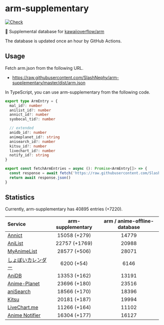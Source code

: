 # arm-supplementary

[![Check](https://github.com/SlashNephy/arm-supplementary/actions/workflows/check-node.yml/badge.svg)](https://github.com/SlashNephy/arm-supplementary/actions/workflows/check-node.yml)

💊 Supplemental database for [kawaiioverflow/arm](https://github.com/kawaiioverflow/arm)

The database is updated once an hour by GitHub Actions.

## Usage

Fetch arm.json from the following URL.

- https://raw.githubusercontent.com/SlashNephy/arm-supplementary/master/dist/arm.json

In TypeScript, you can use arm-supplementary from the following code.

```TypeScript
export type ArmEntry = {
  mal_id?: number
  anilist_id?: number
  annict_id?: number
  syobocal_tid?: number

  // extended
  anidb_id?: number
  animeplanet_id?: string
  anisearch_id?: number
  kitsu_id?: number
  livechart_id?: number
  notify_id?: string
}

export const fetchArmEntries = async (): Promise<ArmEntry[]> => {
  const response = await fetch('https://raw.githubusercontent.com/SlashNephy/arm-supplementary/master/dist/arm.json')
  return await response.json()
}
```

## Statistics

Currently, arm-supplementary has 40895 entries (+7220).

| Service                                     | arm-supplementary | arm / anime-offline-database |
| :------------------------------------------ | :---------------: | :--------------------------: |
| [Annict](https://annict.com)                |   15058 (+279)    |            14779             |
| [AniList](https://anilist.co)               |   22757 (+1769)   |            20988             |
| [MyAnimeList](https://myanimelist.net)      |   28577 (+506)    |            28071             |
| [しょぼいカレンダー](https://cal.syoboi.jp) |    6200 (+54)     |             6146             |
| [AniDB](https://anidb.net)                  |   13353 (+162)    |            13191             |
| [Anime-Planet](https://anime-planet.com)    |   23696 (+180)    |            23516             |
| [aniSearch](https://anisearch.com)          |   18566 (+170)    |            18396             |
| [Kitsu](https://kitsu.io)                   |   20181 (+187)    |            19994             |
| [LiveChart.me](https://livechart.me)        |   11266 (+164)    |            11102             |
| [Anime Notifier](https://notify.moe)        |   16304 (+177)    |            16127             |
